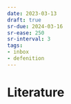 ```yaml
---
date: 2023-03-13
draft: true
sr-due: 2024-03-16
sr-ease: 250
sr-interval: 3
tags:
- inbox
- defenition
---
```


# Literature
